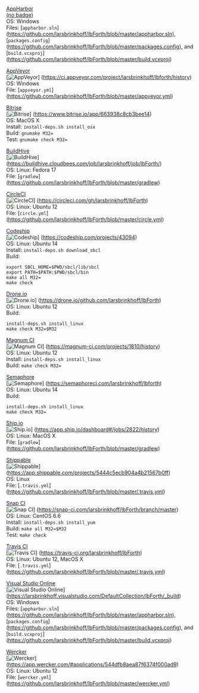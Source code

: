[AppHarbor](https://appharbor.com/)  
[(no badge)](https://appharbor.com/applications/lbforth)  
OS: Windows  
Files: [`appharbor.sln`]
(https://github.com/larsbrinkhoff/lbForth/blob/master/appharbor.sln),
[`packages.config`]
(https://github.com/larsbrinkhoff/lbForth/blob/master/packages.config), and
[`build.vcxproj`]
(https://github.com/larsbrinkhoff/lbForth/blob/master/build.vcxproj)

[AppVeyor](http://appveyor.com/)  
[![AppVeyor](https://ci.appveyor.com/api/projects/status/r8wuvf0n0obp3n14)]
(https://ci.appveyor.com/project/larsbrinkhoff/lbforth/history)  
OS: Windows  
File: [`appveyor.yml`]
(https://github.com/larsbrinkhoff/lbForth/blob/master/appveyor.yml)

[Bitrise](http://bitrise.io/)  
[![Bitrise](https://www.bitrise.io/app/663938c8cb3bee14.svg?token=34FFBj3CLaI1yWXqou5JEg&branch=master)]
(https://www.bitrise.io/app/663938c8cb3bee14)  
OS: MacOS X  
Install: `install-deps.sh install_osx`  
Build: `gnumake M32=`  
Test: `gnumake check M32=`

[BuildHive](http://buildhive.cloudbees.com/)  
[![BuildHive](https://buildhive.cloudbees.com/job/larsbrinkhoff/job/lbForth/badge/icon)]
(https://buildhive.cloudbees.com/job/larsbrinkhoff/job/lbForth/)  
OS: Linux: Fedora 17  
File: [`gradlew`]
(https://github.com/larsbrinkhoff/lbForth/blob/master/gradlew)

[CircleCI](http://circleci.com/)  
[![CircleCI](https://circleci.com/gh/larsbrinkhoff/lbForth.svg?style=svg)]
(https://circleci.com/gh/larsbrinkhoff/lbForth)  
OS: Linux: Ubuntu 12  
File: [`circle.yml`]
(https://github.com/larsbrinkhoff/lbForth/blob/master/circle.yml)

[Codeship](http://codeship.io/)  
[![Codeship](https://www.codeship.io/projects/625b1e20-3cdd-0132-2ca6-12c33aebd1cb/status?branch=master)]
(https://codeship.com/projects/43094)  
OS: Linux: Ubuntu 14  
Install: `install-deps.sh download_sbcl`  
Build:

    export SBCL_HOME=$PWD/sbcl/lib/sbcl
    export PATH=$PATH:$PWD/sbcl/bin
    make all M32=
    make check

[Drone.io](http://drone.io/)  
[![Drone.io](https://drone.io/github.com/larsbrinkhoff/lbForth/status.png)]
(https://drone.io/github.com/larsbrinkhoff/lbForth)  
OS: Linux: Ubuntu 12  
Build:

    install-deps.sh install_linux
    make check M32=$M32

[Magnum CI](http://magnum-ci.com/)  
[![Magnum CI](https://magnum-ci.com/status/96ffb83fa700f069024921b0702e76ff.png)]
(https://magnum-ci.com/projects/1810/history)  
OS: Linux: Ubuntu 12  
Install: `install-deps.sh install_linux`  
Build: `make check M32=`

[Semaphore](http://semaphoreci.com/)  
[![Semaphore](https://semaphoreci.com/api/v1/projects/726d1f9e-ae3a-4ef6-b109-39b2eeef14b1/531496/badge.svg)]
(https://semaphoreci.com/larsbrinkhoff/lbforth)  
OS: Linux: Ubuntu 14  
Build:

    install-deps.sh install_linux
    make check M32=



[Ship.io](http://ship.io/)  
[![Ship.io](https://app.ship.io/jobs/7oIHDz28rgdvceSO/build_status.png)]
(https://app.ship.io/dashboard#/jobs/2822/history)  
OS: Linux: MacOS X  
File: [`gradlew`]
(https://github.com/larsbrinkhoff/lbForth/blob/master/gradlew)

[Shippable](http://shippable.com/)  
[![Shippable](https://api.shippable.com/projects/5444c5ecb904a4b21567b0ff/badge?branchName=master)]
(https://app.shippable.com/projects/5444c5ecb904a4b21567b0ff)  
OS: Linux  
File: [`.travis.yml`]
(https://github.com/larsbrinkhoff/lbForth/blob/master/.travis.yml)

[Snap CI](http://snap-ci.com/)  
[![Snap CI](https://snap-ci.com/larsbrinkhoff/lbForth/branch/master/build_image)]
(https://snap-ci.com/larsbrinkhoff/lbForth/branch/master)  
OS: Linux: CentOS 6.6  
Install: `install-deps.sh install_yum`  
Build: `make all M32=$M32`  
Test: `make check`

[Travis CI](http://travis-ci.org/)  
[![Travis CI](https://travis-ci.org/larsbrinkhoff/lbForth.svg?branch=master)]
(https://travis-ci.org/larsbrinkhoff/lbForth)  
OS: Linux: Ubuntu 12, MacOS X  
File: [`.travis.yml`]
(https://github.com/larsbrinkhoff/lbForth/blob/master/.travis.yml)

[Visual Studio Online](http://visualstudio.com/)  
[![Visual Studio Online](https://larsbrinkhoff.visualstudio.com/DefaultCollection/_apis/public/build/definitions/953a34b9-5966-4923-a48a-c41874cfb5f5/1/badge)]
(https://larsbrinkhoff.visualstudio.com/DefaultCollection/lbForth/_build)  
OS: Windows  
Files: [`appharbor.sln`]
(https://github.com/larsbrinkhoff/lbForth/blob/master/appharbor.sln),
[`packages.config`]
(https://github.com/larsbrinkhoff/lbForth/blob/master/packages.config), and
[`build.vcxproj`]
(https://github.com/larsbrinkhoff/lbForth/blob/master/build.vcxproj)

[Wercker](http://wercker.com/)  
[![Wercker](https://app.wercker.com/status/aedf010f682b5b530075e24d9446da26)]
(https://app.wercker.com/#applications/544dfb8aea87f6374f000ad9)  
OS: Linux: Ubuntu 12  
File: [`wercker.yml`]
(https://github.com/larsbrinkhoff/lbForth/blob/master/wercker.yml)
